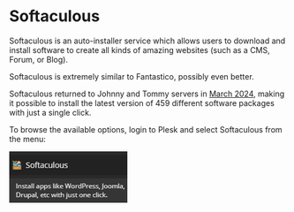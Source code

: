 # Softaculous

Softaculous is an auto-installer service which allows users to download and install software to create all kinds of amazing websites \(such as a CMS, Forum, or Blog\). 

Softaculous is extremely similar to Fantastico, possibly even better.

Softaculous returned to Johnny and Tommy servers in [March 2024](https://helionet.org/index/topic/59683-softaculous-has-returned/), making it possible to install the latest version of 459 different software packages with just a single click.

To browse the available options, login to Plesk and select Softaculous from the menu:

![](../.gitbook/assets/softaculous_menu_item.png)